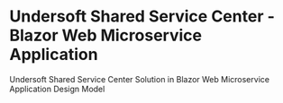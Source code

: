 # Undersoft Shared Service Center - Blazor Web Microservice Application
Undersoft Shared Service Center Solution in Blazor Web Microservice Application Design Model
